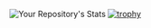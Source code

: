 ![Your Repository's Stats](https://github-readme-streak-stats.herokuapp.com/?user=radhay-samagra&theme=algolia)
[![trophy](https://github-profile-trophy.vercel.app/?username=radhay-samagra&theme=onedark&title=MultiLanguage,Commits,Issues,PullRequest,Repositories)](https://github.com/radhay-samagra/github-profile-trophy)

